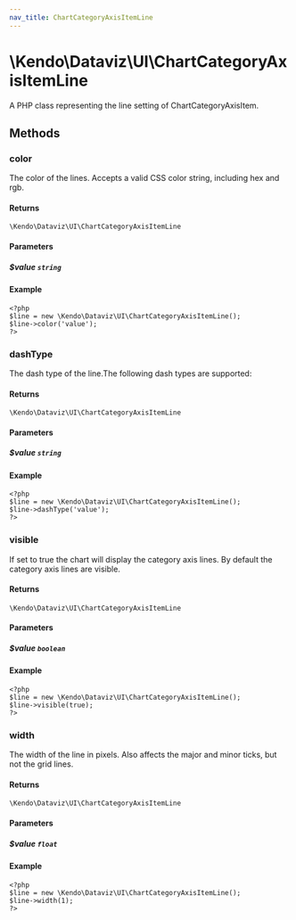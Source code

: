 ```yaml
---
nav_title: ChartCategoryAxisItemLine
---
```


# \Kendo\Dataviz\UI\ChartCategoryAxisItemLine

A PHP class representing the line setting of ChartCategoryAxisItem.


## Methods

### color
The color of the lines. Accepts a valid CSS color string, including hex and rgb.

#### Returns
`\Kendo\Dataviz\UI\ChartCategoryAxisItemLine`

#### Parameters

##### $value `string`



#### Example 
    <?php
    $line = new \Kendo\Dataviz\UI\ChartCategoryAxisItemLine();
    $line->color('value');
    ?>

### dashType
The dash type of the line.The following dash types are supported:

#### Returns
`\Kendo\Dataviz\UI\ChartCategoryAxisItemLine`

#### Parameters

##### $value `string`



#### Example 
    <?php
    $line = new \Kendo\Dataviz\UI\ChartCategoryAxisItemLine();
    $line->dashType('value');
    ?>

### visible
If set to true the chart will display the category axis lines. By default the category axis lines are visible.

#### Returns
`\Kendo\Dataviz\UI\ChartCategoryAxisItemLine`

#### Parameters

##### $value `boolean`



#### Example 
    <?php
    $line = new \Kendo\Dataviz\UI\ChartCategoryAxisItemLine();
    $line->visible(true);
    ?>

### width
The width of the line in pixels. Also affects the major and minor ticks, but not the grid lines.

#### Returns
`\Kendo\Dataviz\UI\ChartCategoryAxisItemLine`

#### Parameters

##### $value `float`



#### Example 
    <?php
    $line = new \Kendo\Dataviz\UI\ChartCategoryAxisItemLine();
    $line->width(1);
    ?>

